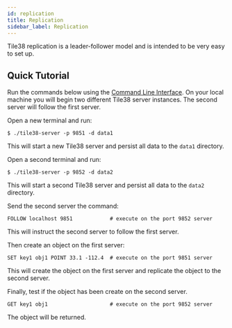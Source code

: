 ```yaml
---
id: replication
title: Replication
sidebar_label: Replication
---
```




Tile38 replication is a leader-follower model and is intended to be very easy to set up.

## Quick Tutorial

Run the commands below using the [Command Line Interface](./../topics/command-line-interface). On your local machine you will begin two different Tile38 server instances. The second server will follow the first server.

Open a new terminal and run:

```plaintext
$ ./tile38-server -p 9851 -d data1
```

This will start a new Tile38 server and persist all data to the `data1` directory.

Open a second terminal and run:

```plaintext
$ ./tile38-server -p 9852 -d data2
```

This will start a second Tile38 server and persist all data to the `data2` directory.

Send the second server the command:

```tile38-cli
FOLLOW localhost 9851            # execute on the port 9852 server
```

This will instruct the second server to follow the first server.

Then create an object on the first server:

```tile38-cli
SET key1 obj1 POINT 33.1 -112.4  # execute on the port 9851 server
```

This will create the object on the first server and replicate the object to the second server.

Finally, test if the object has been create on the second server.

```tile38-cli
GET key1 obj1                    # execute on the port 9852 server
```

The object will be returned.
